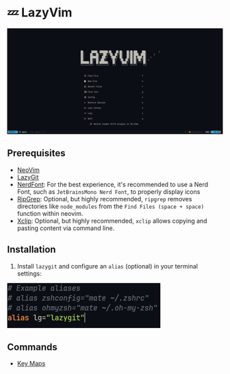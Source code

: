 # 💤 LazyVim

![Nvim cover](./.git_images/nvim-menu.png)

## Prerequisites

- [NeoVim](https://neovim.io/)
- [LazyGit](https://github.com/jesseduffield/lazygit)
- [NerdFont](https://www.nerdfonts.com/font-downloads): For the best experience, it's recommended to use a Nerd Font, such as `JetBrainsMono Nerd Font`, to properly display icons
- [RipGrep](https://github.com/BurntSushi/ripgrep?tab=readme-ov-file#installation): Optional, but highly recommended, `ripgrep` removes directories like `node_modules` from the `Find Files (space + space)` function within neovim.
- [Xclip](https://terminalroot.com.br/2020/10/copie-e-cole-via-linha-de-comando-do-linux-com-xclip.html): Optional, but highly recommended, `xclip` allows copying and pasting content via command line.

## Installation

1. Install `lazygit` and configure an `alias` (optional) in your terminal settings:

![Lazygit alias](./.git_images/alias-lazygit.png)

## Commands

- [Key Maps](https://www.lazyvim.org/keymaps)